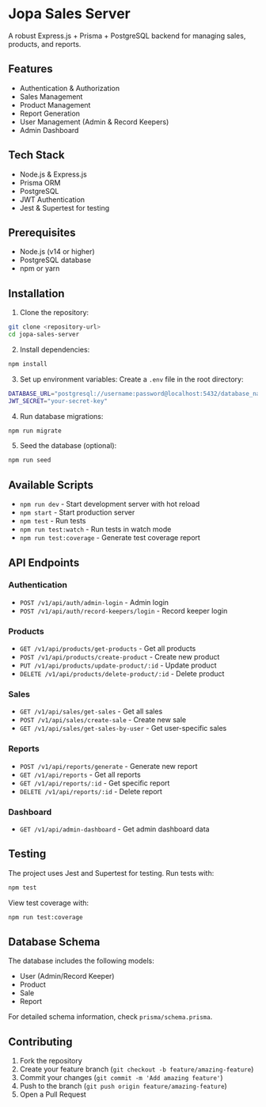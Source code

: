 # Jopa Sales Server

A robust Express.js + Prisma + PostgreSQL backend for managing sales, products, and reports.

## Features

- Authentication & Authorization
-  Sales Management
-  Product Management
-  Report Generation
-  User Management (Admin & Record Keepers)
-  Admin Dashboard

## Tech Stack

- Node.js & Express.js
- Prisma ORM
- PostgreSQL
- JWT Authentication
- Jest & Supertest for testing

## Prerequisites

- Node.js (v14 or higher)
- PostgreSQL database
- npm or yarn

## Installation

1. Clone the repository:
```sh
git clone <repository-url>
cd jopa-sales-server
```

2. Install dependencies:
```sh
npm install
```

3. Set up environment variables:
Create a `.env` file in the root directory:
```sh
DATABASE_URL="postgresql://username:password@localhost:5432/database_name"
JWT_SECRET="your-secret-key"
```

4. Run database migrations:
```sh
npm run migrate
```

5. Seed the database (optional):
```sh
npm run seed
```

## Available Scripts

- `npm run dev` - Start development server with hot reload
- `npm start` - Start production server
- `npm test` - Run tests
- `npm run test:watch` - Run tests in watch mode
- `npm run test:coverage` - Generate test coverage report

## API Endpoints

### Authentication
- `POST /v1/api/auth/admin-login` - Admin login
- `POST /v1/api/auth/record-keepers/login` - Record keeper login

### Products
- `GET /v1/api/products/get-products` - Get all products
- `POST /v1/api/products/create-product` - Create new product
- `PUT /v1/api/products/update-product/:id` - Update product
- `DELETE /v1/api/products/delete-product/:id` - Delete product

### Sales
- `GET /v1/api/sales/get-sales` - Get all sales
- `POST /v1/api/sales/create-sale` - Create new sale
- `GET /v1/api/sales/get-sales-by-user` - Get user-specific sales

### Reports
- `POST /v1/api/reports/generate` - Generate new report
- `GET /v1/api/reports` - Get all reports
- `GET /v1/api/reports/:id` - Get specific report
- `DELETE /v1/api/reports/:id` - Delete report

### Dashboard
- `GET /v1/api/admin-dashboard` - Get admin dashboard data

## Testing

The project uses Jest and Supertest for testing. Run tests with:

```sh
npm test
```

View test coverage with:
```sh
npm run test:coverage
```

## Database Schema

The database includes the following models:
- User (Admin/Record Keeper)
- Product
- Sale
- Report

For detailed schema information, check `prisma/schema.prisma`.

## Contributing

1. Fork the repository
2. Create your feature branch (`git checkout -b feature/amazing-feature`)
3. Commit your changes (`git commit -m 'Add amazing feature'`)
4. Push to the branch (`git push origin feature/amazing-feature`)
5. Open a Pull Request

<!-- ## License

This project is licensed under the ISC License. -->
